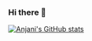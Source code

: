 ### Hi there 👋
[![Anjani's GitHub stats](https://github-readme-stats.vercel.app/api?username=anjanikshree12&hide=stars,issues&include_all_commits=true)](https://github.com/anuraghazra/github-readme-stats)
<!--
**anjanikshree12/anjanikshree12** is a ✨ _special_ ✨ repository because its `README.md` (this file) appears on your GitHub profile.

Here are some ideas to get you started:

- 🔭 I’m currently working on ...
- 🌱 I’m currently learning ...
- 👯 I’m looking to collaborate on ...
- 🤔 I’m looking for help with ...
- 💬 Ask me about ...
- 📫 How to reach me: ...
- 😄 Pronouns: ...
- ⚡ Fun fact: ...
-->
